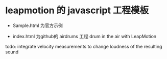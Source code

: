 # leapmotion 的 javascript 工程模板

* Sample.html 为官方示例  

* index.html 为github的 airdrums 工程
drum in the air with LeapMotion
 
todo:  integrate velocity measurements to change loudness of the resulting sound

